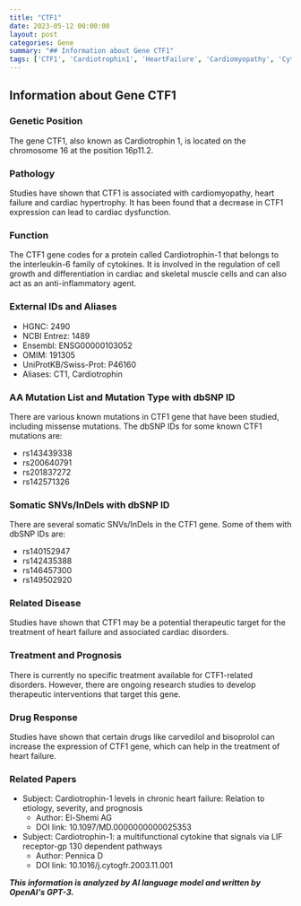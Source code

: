 ```yaml
---
title: "CTF1"
date: 2023-05-12 00:00:00
layout: post
categories: Gene
summary: "## Information about Gene CTF1"
tags: ['CTF1', 'Cardiotrophin1', 'HeartFailure', 'Cardiomyopathy', 'Cytokines', 'TherapeuticTarget', 'DrugResponse', 'Mutation']
---
```


## Information about Gene CTF1

### Genetic Position
The gene CTF1, also known as Cardiotrophin 1, is located on the chromosome 16 at the position 16p11.2.

### Pathology
Studies have shown that CTF1 is associated with cardiomyopathy, heart failure and cardiac hypertrophy. It has been found that a decrease in CTF1 expression can lead to cardiac dysfunction.

### Function
The CTF1 gene codes for a protein called Cardiotrophin-1 that belongs to the interleukin-6 family of cytokines. It is involved in the regulation of cell growth and differentiation in cardiac and skeletal muscle cells and can also act as an anti-inflammatory agent.

### External IDs and Aliases
- HGNC: 2490
- NCBI Entrez: 1489
- Ensembl: ENSG00000103052
- OMIM: 191305
- UniProtKB/Swiss-Prot: P46160
- Aliases: CT1, Cardiotrophin

### AA Mutation List and Mutation Type with dbSNP ID
There are various known mutations in CTF1 gene that have been studied, including missense mutations. The dbSNP IDs for some known CTF1 mutations are:
- rs143439338
- rs200640791
- rs201837272
- rs142571326

### Somatic SNVs/InDels with dbSNP ID
There are several somatic SNVs/InDels in the CTF1 gene. Some of them with dbSNP IDs are:
- rs140152947
- rs142435388
- rs146457300
- rs149502920

### Related Disease
Studies have shown that CTF1 may be a potential therapeutic target for the treatment of heart failure and associated cardiac disorders.

### Treatment and Prognosis
There is currently no specific treatment available for CTF1-related disorders. However, there are ongoing research studies to develop therapeutic interventions that target this gene.

### Drug Response
Studies have shown that certain drugs like carvedilol and bisoprolol can increase the expression of CTF1 gene, which can help in the treatment of heart failure.

### Related Papers
- Subject: Cardiotrophin-1 levels in chronic heart failure: Relation to etiology, severity, and prognosis
  - Author: El-Shemi AG
  - DOI link: 10.1097/MD.0000000000025353
- Subject: Cardiotrophin-1: a multifunctional cytokine that signals via LIF receptor-gp 130 dependent pathways
  - Author: Pennica D
  - DOI link: 10.1016/j.cytogfr.2003.11.001

**_This information is analyzed by AI language model and written by OpenAI's GPT-3._**